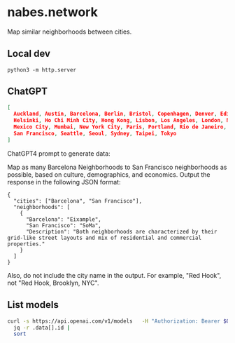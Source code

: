 # nabes.network

Map similar neighborhoods between cities.

## Local dev

```
python3 -m http.server
```

## ChatGPT

```json
[
  Auckland, Austin, Barcelona, Berlin, Bristol, Copenhagen, Denver, Edinborough,
  Helsinki, Ho Chi Minh City, Hong Kong, Lisbon, Los Angeles, London, Madrid,
  Mexico City, Mumbai, New York City, Paris, Portland, Rio de Janeiro,
  San Francisco, Seattle, Seoul, Sydney, Taipei, Tokyo
]
```

ChatGPT4 prompt to generate data:

Map as many Barcelona Neighborhoods to San Francisco neighborhoods as possible, based on culture, demographics, and economics. Output the response in the following JSON format:
```
{
  "cities": ["Barcelona", "San Francisco"],
  "neighborhoods": [
    {
      "Barcelona": "Eixample",
      "San Francisco": "SoMa",
      "Description": "Both neighborhoods are characterized by their grid-like street layouts and mix of residential and commercial properties."
    }
  ]
}
```
Also, do not include the city name in the output. For example, "Red Hook", not "Red Hook, Brooklyn, NYC".


## List models

```bash
curl -s https://api.openai.com/v1/models   -H "Authorization: Bearer $OPENAI_API_KEY" |
  jq -r .data[].id |
  sort
```
